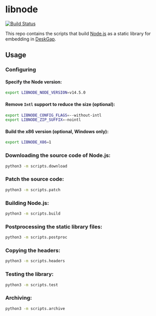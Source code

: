 # libnode 

[![Build Status](https://dev.azure.com/patr0nus/libnode/_apis/build/status/libnode-ci?branchName=master)](https://dev.azure.com/patr0nus/libnode/_build/latest?definitionId=1&branchName=master)

This repo contains the scripts that build [Node.js](http://nodejs.org/) as a static library for embedding in [DeskGap](https://deskgap.com/).

## Usage

### Configuring

#### Specify the Node version:
```sh
export LIBNODE_NODE_VERSION=v14.5.0
```

#### Remove `Intl` support to reduce the size (optional):
```sh
export LIBNODE_CONFIG_FLAGS=--without-intl
export LIBNODE_ZIP_SUFFIX=-nointl
```

#### Build the x86 version (optional, Windows only):
```sh
export LIBNODE_X86=1
```

### Downloading the source code of Node.js:
```sh
python3 -m scripts.download
```

### Patch the source code:
```sh
python3 -m scripts.patch
```

### Building Node.js:
```sh
python3 -m scripts.build
```

### Postprocessing the static library files:
```sh
python3 -m scripts.postproc
```

### Copying the headers:
```sh
python3 -m scripts.headers
```

### Testing the library:
```sh
python3 -m scripts.test
```

### Archiving:
```sh
python3 -m scripts.archive
```
